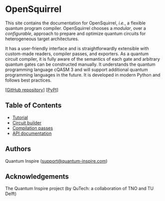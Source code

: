 # OpenSquirrel

This site contains the documentation for OpenSquirrel, _i.e._, a flexible quantum program compiler.
OpenSquirrel chooses a _modular_, over a _configurable_, approach to prepare and optimize quantum circuits for
heterogeneous target architectures.

It has a user-friendly interface and is straightforwardly extensible with custom-made readers,
compiler passes, and exporters.
As a quantum circuit compiler, it is fully aware of the semantics of each gate and arbitrary quantum gates can be
constructed manually.
It understands the quantum programming language cQASM 3 and will support additional quantum programming languages in the
future.
It is developed in modern Python and follows best practices.

\[[GitHub repository](<https://github.com/QuTech-Delft/OpenSquirrel>)\]
\[[PyPI](<https://pypi.org/project/opensquirrel/>)\]

## Table of Contents

- [Tutorial](tutorial/index.md)
- [Circuit builder](circuit-builder/index.md)
- [Compilation passes](compilation-passes/index.md)
- [API documentation](reference/reference.md)

## Authors

Quantum Inspire (<support@quantum-inspire.com>)

## Acknowledgements

The Quantum Inspire project (by QuTech: a collaboration of TNO and TU Delft)
